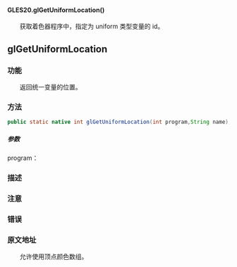 #### GLES20.glGetUniformLocation()

　　获取着色器程序中，指定为 uniform 类型变量的 id。

## glGetUniformLocation

### 功能

　　返回统一变量的位置。

### 方法

```java
public static native int glGetUniformLocation(int program,String name);
```

##### 参数

program：

### 描述



### 注意



### 错误



### 原文地址

[]()

　　允许使用顶点颜色数组。
